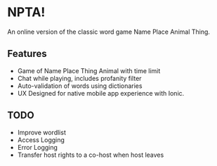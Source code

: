 # NPTA!
An online version of the classic word game Name Place Animal Thing.

## Features

* Game of Name Place Thing Animal with time limit
* Chat while playing, includes profanity filter
* Auto-validation of words using dictionaries
* UX Designed for native mobile app experience with Ionic.

## TODO

* Improve wordlist
* Access Logging
* Error Logging
* Transfer host rights to a co-host when host leaves
